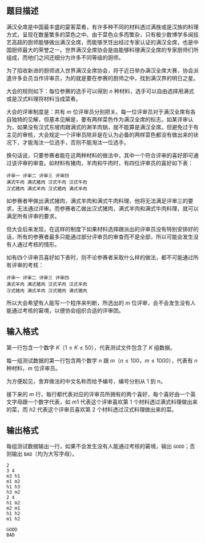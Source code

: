 ## 题目描述
满汉全席是中国最丰盛的宴客菜肴，有许多种不同的材料透过满族或是汉族的料理方式，呈现在数量繁多的菜色之中。由于菜色众多而繁杂，只有极少数博学多闻技艺高超的厨师能够做出满汉全席，而能够烹饪出经过专家认证的满汉全席，也是中国厨师最大的荣誉之一。世界满汉全席协会是由能够料理满汉全席的专家厨师们所组成，而他们之间还细分为许多不同等级的厨师。

为了招收新进的厨师进入世界满汉全席协会，将于近日举办满汉全席大赛，协会派遣许多会员当作评审员，为的就是要在参赛的厨师之中，找到满汉界的明日之星。

大会的规则如下：每位参赛的选手可以得到 $n$ 种材料，选手可以自由选择用满式或是汉式料理将材料当成菜肴。

大会的评审制度是：共有 $m$ 位评审员分别把关。每一位评审员对于满汉全席有各自独特的见解，但基本见解是，要有两样菜色作为满汉全席的标志。如某评审认为，如果没有汉式东坡肉跟满式的涮羊肉锅，就不能算是满汉全席。但避免过于有主见的审核，大会规定一个评审员除非是在认为必备的两样菜色都没有做出来的状况下，才能淘汰一位选手，否则不能淘汰一位选手。

换句话说，只要参赛者能在这两种材料的做法中，其中一个符合评审的喜好即可通过该评审的审查。如材料有猪肉，羊肉和牛肉时，有四位评审员的喜好如下表： 

```
评审一 评审二 评审三 评审四 
满式牛肉 满式猪肉 汉式牛肉 汉式牛肉 
汉式猪肉 满式羊肉 汉式猪肉 满式羊肉 
```

如参赛者甲做出满式猪肉，满式羊肉和满式牛肉料理，他将无法满足评审三的要求，无法通过评审。而参赛者乙做出汉式猪肉，满式羊肉和满式牛肉料理，就可以满足所有评审的要求。

但大会后来发现，在这样的制度下如果材料选择跟派出的评审员没有特别安排好的话，所有的参赛者最多只能通过部分评审员的审查而不是全部，所以可能会发生没有人通过考核的情形。

如有四个评审员喜好如下表时，则不论参赛者采取什么样的做法，都不可能通过所有评审的考核： 

```
评审一 评审二 评审三 评审四 
满式羊肉 满式猪肉 汉式羊肉 汉式羊肉 
汉式猪肉 满式羊肉 汉式猪肉 满式猪肉 
```

所以大会希望有人能写一个程序来判断，所选出的 $m$ 位评审，会不会发生没有人能通过考核的窘境，以便协会组织合适的评审团。

## 输入格式
第一行包含一个数字 $K$（$1\le K \le 50$），代表测试文件包含了 $K$ 组数据。

每一组测试数据的第一行包含两个数字 $n$ 跟 $m$（$n≤100$，$m≤1000$），代表有 $n$ 种材料，$m$ 位评审员。

为方便起见，舍弃做法的中文名称而给予编号，编号分别从 $1$ 到 $n$。

接下来的 $m$ 行，每行都代表对应的评审员所拥有的两个喜好，每个喜好由一个英文字母跟一个数字代表，如 $m1$ 代表这个评审喜欢第 $1$ 个材料透过满式料理做出来的菜，而 $h2$ 代表这个评审员喜欢第 $2$ 个材料透过汉式料理做出来的菜。

## 输出格式
每组测试数据输出一行，如果不会发生没有人能通过考核的窘境，输出 ```GOOD```；否则输出 ```BAD```（均为大写字母）。

```input1
2
3 4
m3 h1
m1 m2
h1 h3
h3 m2
2 4
h1 m2
m2 m1
h1 h2
m1 h2
```

```output1
GOOD
BAD
```

